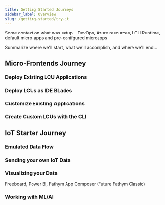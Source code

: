 ```yaml
---
title: Getting Started Journeys
sidebar_label: Overview
slug: /getting-started/try-it
---
```


Some context on what was setup... DevOps, Azure resources, LCU Runtime, default micro-apps and pre-conifgured microapps

Summarize where we'll start, what we'll accomplish, and where we'll end...

<!-- Deafult apps relate to enterprise whitelabeling -->

## Micro-Frontends Journey

### Deploy Existing LCU Applications

### Deploy LCUs as IDE BLades

### Customize Existing Applications

### Create Custom LCUs with the CLI

## IoT Starter Journey

### Emulated Data Flow

### Sending your own IoT Data

### Visualizing your Data

Freeboard, Power BI, Fathym App Composer (Future Fathym Classic)

### Working with ML/AI
